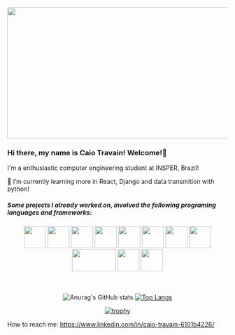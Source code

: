 
<div align="center">
  <img src="https://developers.giphy.com/branch/master/static/api-512d36c09662682717108a38bbb5c57d.gif" width="600" height="300"/>
</div>


### Hi there, my name is Caio Travain! Welcome!👋

I'm a enthusiastic computer engineering student at INSPER, Brazil! 

🌱 I’m currently learning more in React, Django and data transmition with python!



##### Some projects I already worked on, involved the following programing languages and frameworks:
<div align="center">
<img src = "https://img.icons8.com/fluency/344/python.png"  width="50" height="50"/>
<img src = "https://img.icons8.com/color/344/java-coffee-cup-logo--v2.png"  width="50" height="50"/>
<img src = "https://img.icons8.com/fluency/344/javascript.png"  width="50" height="50"/>
 <img src = "https://img.icons8.com/plasticine/344/react.png"  width="50" height="50"/>
   <img src = "https://img.icons8.com/color/344/django.png"  width="50" height="50"/>
     <img src = "https://img.icons8.com/color/344/html-5--v1.png"  width="50" height="50"/>  
       <img src = "https://img.icons8.com/color/344/css3.png"  width="50" height="50"/>
         <img src = "https://play-lh.googleusercontent.com/YrY5n418F1joskaaIE1ou8991mmdEaTR66Mr8fHwuRGIkE9ZSnHeiJc-BcUoeU4dhNZl"  width="50" height="50"/>
           <img src = "https://www.django-rest-framework.org/img/logo.png"  width="100" height="50"/>
 <img src = "https://img.icons8.com/?size=512&id=40670&format=png"  width="50" height="50"/>
  <img src = "https://img.icons8.com/?size=512&id=40669&format=png"  width="50" height="50"/>
  

</div>

</br>
</br>
<div align="center">
  
![Anurag's GitHub stats](https://github-readme-stats.vercel.app/api?username=caiotravain&show_icons=true&theme=radical) [![Top Langs](https://github-readme-stats.vercel.app/api/top-langs/?username=caiotravain&langs_count=9&hide=stata,verilog,mathematica,makefile,tcl&layout=compact&theme=dark)](https://github.com/caiotravain/github-readme-stats)
  
  
[![trophy](https://github-profile-trophy.vercel.app/?username=caiotravain&theme=onedark&rank=SSS,SS,S,AAA,AA,A,UNKNOWN,%20SECRET)](https://github.com/caiotravain/github-profile-trophy)

</div>

How to reach me: https://www.linkedin.com/in/caio-travain-6101b4226/

<!--
**caiotravain/caiotravain** is a ✨ _special_ ✨ repository because its `README.md` (this file) appears on your GitHub profile.

Here are some ideas to get you started:

- 🔭 I’m currently working on ...
- 🌱 I’m currently learning ...
- 👯 I’m looking to collaborate on ...
- 🤔 I’m looking for help with ...
- 💬 Ask me about ...
- 📫 How to reach me: ...
- 😄 Pronouns: ...
- ⚡ Fun fact: ...
-->
